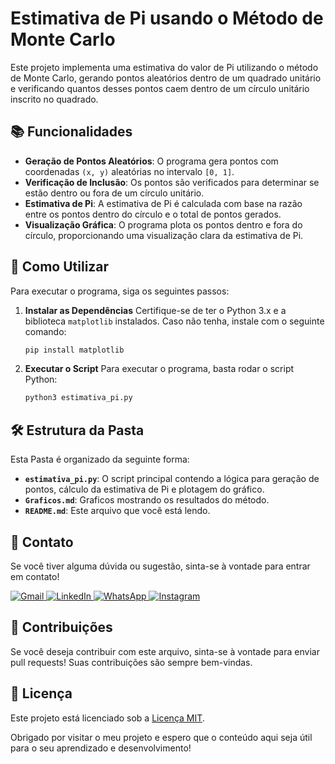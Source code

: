 # Estimativa de Pi usando o Método de Monte Carlo

Este projeto implementa uma estimativa do valor de Pi utilizando o método de Monte Carlo, gerando pontos aleatórios dentro de um quadrado unitário e verificando quantos desses pontos caem dentro de um círculo unitário inscrito no quadrado.

## 📚 Funcionalidades

- **Geração de Pontos Aleatórios**: O programa gera pontos com coordenadas `(x, y)` aleatórias no intervalo `[0, 1]`.
- **Verificação de Inclusão**: Os pontos são verificados para determinar se estão dentro ou fora de um círculo unitário.
- **Estimativa de Pi**: A estimativa de Pi é calculada com base na razão entre os pontos dentro do círculo e o total de pontos gerados.
- **Visualização Gráfica**: O programa plota os pontos dentro e fora do círculo, proporcionando uma visualização clara da estimativa de Pi.

## 🚀 Como Utilizar

Para executar o programa, siga os seguintes passos:

1. **Instalar as Dependências**
   Certifique-se de ter o Python 3.x e a biblioteca `matplotlib` instalados. Caso não tenha, instale com o seguinte comando:
   ```bash
   pip install matplotlib
   ```
2. **Executar o Script**
   Para executar o programa, basta rodar o script Python:
   ```bash
   python3 estimativa_pi.py
   ```
 ## 🛠️ Estrutura da Pasta

Esta Pasta é organizado da seguinte forma:

- **`estimativa_pi.py`**: O script principal contendo a lógica para geração de pontos, cálculo da estimativa de Pi e plotagem do gráfico.
- **`Graficos.md`**: Graficos mostrando os resultados do método. 
- **`README.md`**: Este arquivo que você está lendo.

## 💬 Contato

Se você tiver alguma dúvida ou sugestão, sinta-se à vontade para entrar em contato!

<p align="left">
  <a href="mailto:pablocaballero07@gmail.com" title="Gmail">
    <img src="https://img.shields.io/badge/-Gmail-FF0000?style=flat-square&labelColor=FF0000&logo=gmail&logoColor=white" alt="Gmail"/>
  </a>
  <a href="https://www.linkedin.com/in/pabl0maciel" title="LinkedIn">
    <img src="https://img.shields.io/badge/-Linkedin-0e76a8?style=flat-square&logo=Linkedin&logoColor=white" alt="LinkedIn"/>
  </a>
  <a href="https://wa.me/11963934212" title="WhatsApp">
    <img src="https://img.shields.io/badge/-WhatsApp-25d366?style=flat-square&labelColor=25d366&logo=whatsapp&logoColor=white" alt="WhatsApp"/>
  </a>
  <a href="https://www.instagram.com/pabl0maciel" title="Instagram">
    <img src="https://img.shields.io/badge/-Instagram-DF0174?style=flat-square&labelColor=DF0174&logo=instagram&logoColor=white" alt="Instagram"/>
  </a>
</p>

## 🤝 Contribuições

Se você deseja contribuir com este arquivo, sinta-se à vontade para enviar pull requests! Suas contribuições são sempre bem-vindas.

## 📜 Licença

Este projeto está licenciado sob a [Licença MIT](LICENSE).

Obrigado por visitar o meu projeto e espero que o conteúdo aqui seja útil para o seu aprendizado e desenvolvimento!
